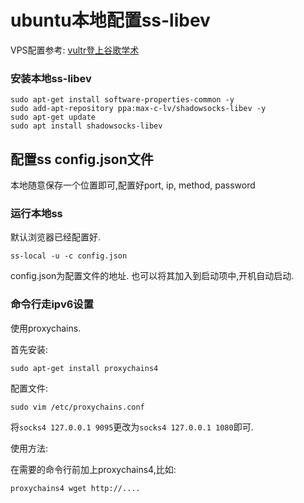 



# ubuntu本地配置ss-libev

VPS配置参考: [vultr登上谷歌学术](http://fpcsongazure.top/how-to-fuck-gfw-to-get-a-paper/)

### 安装本地ss-libev

```shell
sudo apt-get install software-properties-common -y
sudo add-apt-repository ppa:max-c-lv/shadowsocks-libev -y
sudo apt-get update
sudo apt install shadowsocks-libev
```



## 配置ss config.json文件

本地随意保存一个位置即可,配置好port, ip, method, password



### 运行本地ss

默认浏览器已经配置好. 

```shell
ss-local -u -c config.json
```

config.json为配置文件的地址. 也可以将其加入到启动项中,开机自动启动.



### 命令行走ipv6设置

使用proxychains.

首先安装:

```shell
sudo apt-get install proxychains4
```



配置文件:

```shell
sudo vim /etc/proxychains.conf
```



将`socks4 127.0.0.1 9095`更改为`socks4 127.0.0.1 1080`即可.



使用方法:

在需要的命令行前加上proxychains4,比如:

```shell
proxychains4 wget http://....
```






